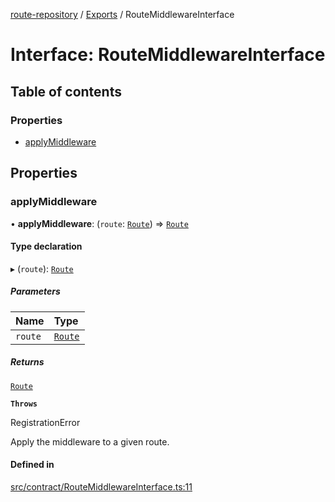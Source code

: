 [route-repository](../README.md) / [Exports](../modules.md) / RouteMiddlewareInterface

# Interface: RouteMiddlewareInterface

## Table of contents

### Properties

- [applyMiddleware](RouteMiddlewareInterface.md#applymiddleware)

## Properties

### applyMiddleware

• **applyMiddleware**: (`route`: [`Route`](../classes/Route.md)) => [`Route`](../classes/Route.md)

#### Type declaration

▸ (`route`): [`Route`](../classes/Route.md)

##### Parameters

| Name | Type |
| :------ | :------ |
| `route` | [`Route`](../classes/Route.md) |

##### Returns

[`Route`](../classes/Route.md)

**`Throws`**

RegistrationError

Apply the middleware to a given route.

#### Defined in

[src/contract/RouteMiddlewareInterface.ts:11](https://github.com/nonetallt/front-to-back-router/blob/efe5427/src/contract/RouteMiddlewareInterface.ts#L11)
